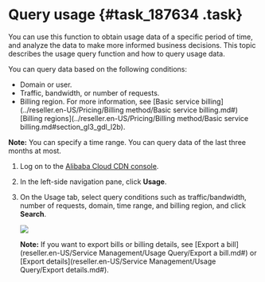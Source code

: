 # Query usage {#task_187634 .task}

You can use this function to obtain usage data of a specific period of time, and analyze the data to make more informed business decisions. This topic describes the usage query function and how to query usage data.

You can query data based on the following conditions:

-   Domain or user.
-   Traffic, bandwidth, or number of requests.
-   Billing region. For more information, see [Basic service billing](../reseller.en-US/Pricing/Billing method/Basic service billing.md#)[Billing regions](../reseller.en-US/Pricing/Billing method/Basic service billing.md#section_gl3_gdl_l2b).

**Note:** You can specify a time range. You can query data of the last three months at most.

1.  Log on to the [Alibaba Cloud CDN console](https://partners-intl.aliyun.com/login-required#cdn).
2.  In the left-side navigation pane, click **Usage**.
3.  On the Usage tab, select query conditions such as traffic/bandwidth, number of requests, domain, time range, and billing region, and click **Search**. 

    ![](images/8923_en-US_source.png)

    **Note:** If you want to export bills or billing details, see [Export a bill](reseller.en-US/Service Management/Usage Query/Export a bill.md#) or [Export details](reseller.en-US/Service Management/Usage Query/Export details.md#).


